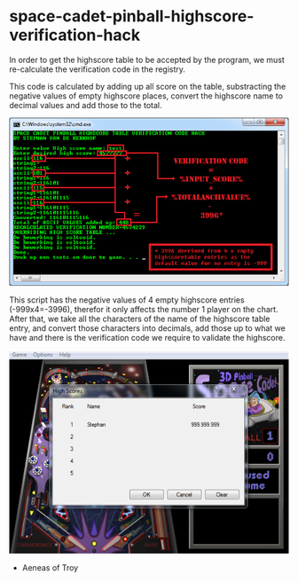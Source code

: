 # space-cadet-pinball-highscore-verification-hack
In order to get the highscore table to be accepted by the program, we must re-calculate the verification code in the registry. 

This code is calculated by adding up all score on the table, substracting the negative values of empty highscore places, convert the highscore name to decimal values and add those to the total.

![alt text](https://github.com/aeneasoftroy/bat-space-cadet-pinball-highscore-verification-hack/blob/master/Space%20Cadet%20Pinball%20Hacking%202.png)

This script has the negative values of 4 empty highscore entries (-999x4=-3996), therefor it only affects the number 1 player on the chart. After that, we take all the characters of the name of the highscore table entry, and convert those characters into decimals, add those up to what we have and there is the verification code we require to validate the highscore.

![alt text](https://github.com/aeneasoftroy/bat-space-cadet-pinball-highscore-verification-hack/blob/master/Space%20Cadet%20Pinball%20Hacking%203.png)

  - Aeneas of Troy
